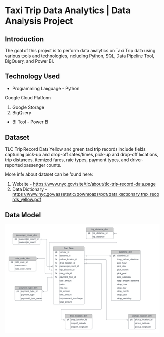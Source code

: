 # Taxi Trip Data Analytics | Data Analysis Project

## Introduction

The goal of this project is to perform data analytics on Taxi Trip data using various tools and technologies, including  Python, SQL, Data Pipeline Tool, BigQuery, and Power BI.



## Technology Used
- Programming Language - Python

Google Cloud Platform
1. Google Storage
2. BigQuery

- BI Tool - Power BI




## Dataset
TLC Trip Record Data
Yellow and green taxi trip records include fields capturing pick-up and drop-off dates/times, pick-up and drop-off locations, trip distances, itemized fares, rate types, payment types, and driver-reported passenger counts. 



More info about dataset can be found here:
1. Website - https://www.nyc.gov/site/tlc/about/tlc-trip-record-data.page
2. Data Dictionary - https://www.nyc.gov/assets/tlc/downloads/pdf/data_dictionary_trip_records_yellow.pdf

## Data Model
<img src="Taxi Trip Data Model.png">



